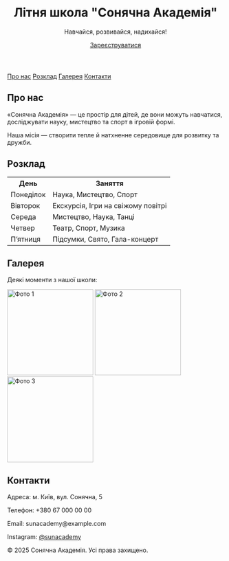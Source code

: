 <!DOCTYPE html>
<html lang="uk">
<head>
  <meta charset="UTF-8">
  <meta name="viewport" content="width=device-width, initial-scale=1.0">
  <title>Сонячна Академія</title>
  <link rel="stylesheet" href="styles/style.css">
</head>
<body>
  <header>
    <h1>Літня школа "Сонячна Академія"</h1>
    <p>Навчайся, розвивайся, надихайся!</p>
    <a href="#contact" class="btn">Зареєструватися</a>
  </header>

  <nav>
    <a href="#about">Про нас</a>
    <a href="#schedule">Розклад</a>
    <a href="#gallery">Галерея</a>
    <a href="#contact">Контакти</a>
  </nav>

  <section id="about">
    <h2>Про нас</h2>
    <p>«Сонячна Академія» — це простір для дітей, де вони можуть навчатися, досліджувати науку, мистецтво та спорт в ігровій формі.</p>
    <p>Наша місія — створити тепле й натхненне середовище для розвитку та дружби.</p>
  </section>

  <section id="schedule">
    <h2>Розклад</h2>
    <table>
      <tr><th>День</th><th>Заняття</th></tr>
      <tr><td>Понеділок</td><td>Наука, Мистецтво, Спорт</td></tr>
      <tr><td>Вівторок</td><td>Екскурсія, Ігри на свіжому повітрі</td></tr>
      <tr><td>Середа</td><td>Мистецтво, Наука, Танці</td></tr>
      <tr><td>Четвер</td><td>Театр, Спорт, Музика</td></tr>
      <tr><td>П’ятниця</td><td>Підсумки, Свято, Гала-концерт</td></tr>
    </table>
  </section>

  <section id="gallery">
    <h2>Галерея</h2>
    <p>Деякі моменти з нашої школи:</p>
    <img src="assets/images/gallery1.jpg" alt="Фото 1" width="200">
    <img src="assets/images/gallery2.jpg" alt="Фото 2" width="200">
    <img src="assets/images/gallery3.jpg" alt="Фото 3" width="200">
  </section>

  <section id="contact">
    <h2>Контакти</h2>
    <p>Адреса: м. Київ, вул. Сонячна, 5</p>
    <p>Телефон: +380 67 000 00 00</p>
    <p>Email: sunacademy@example.com</p>
    <p>Instagram: <a href="https://instagram.com/sunacademy" target="_blank">@sunacademy</a></p>
  </section>

  <footer>
    <p>&copy; 2025 Сонячна Академія. Усі права захищено.</p>
  </footer>
</body>
</html>
